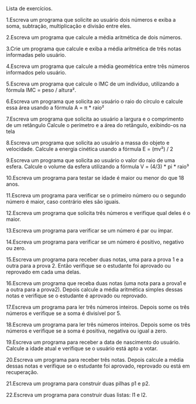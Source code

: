 Lista de exercícios.

1.Escreva um programa que solicite ao usuário dois números e exiba a soma, subtração, multiplicação e divisão entre eles.

2.Escreva um programa que calcule a média aritmética de dois números.

3.Crie um programa que calcule e exiba a média aritmética de três notas informadas pelo usuário.

4.Escreva um programa que calcule a média geométrica entre três números informados pelo usuário.

5.Escreva um programa que calcule o IMC de um indivíduo, utilizando a fórmula IMC = peso / altura².

6.Escreva um programa que solicita ao usuário o raio do círculo e calcule essa área usando a fórmula A = π * raio²

7.Escreva um programa que solicita ao usuário a largura e o comprimento de um retângulo
Calcule o perímetro e a área do retângulo, exibindo-os na tela

8.Escreva um programa que solicita ao usuário a massa do objeto e velocidade. Calcule a energia cinética usando a fórmula
E = (mv²) / 2

9.Escreva um programa que solicita ao usuário o valor do raio de uma esfera. Calcule o volume da esfera utilizando a fórmula
V = (4/3) * pi * raio³

10.Escreva um programa para testar se idade é maior ou menor do que 18 anos.

11.Escreva um programa para verificar se o primeiro número ou o segundo número é maior, caso contrário eles são iguais.

12.Escreva um programa que solicita três números e verifique qual deles é o maior.

13.Escreva um programa para verificar se um número é par ou ímpar.

14.Escreva um programa para verificar se um número é positivo, negativo ou zero.

15.Escreva um programa para receber duas notas, uma para a prova 1 e a outra para a prova 2. Então verifique se o estudante 
foi aprovado ou reprovado em cada uma delas.

16.Escreva um programa que receba duas notas (uma nota para a prova1 e a outra para a prova2). Depois calcule a média aritmética
simples dessas notas e verifique se o estudante é aprovado ou reprovado.

17.Escreva um programa para ler três números inteiros. Depois some os três números e verifique se a soma é divisível por 5.

18.Escreva um programa para ler três números inteiros. Depois some os três números e verifique se a soma é positiva, negativa ou
igual a zero.

19.Escreva um programa para receber a data de nascimento do usuário. Calcule a idade atual e verifique se o usuário está apto a
votar.

20.Escreva um programa para receber três notas. Depois calcule a média dessas notas e verifique se o estudante foi aprovado, 
reprovado ou está em recuperação.

21.Escreva um programa para construir duas pilhas p1 e p2.

22.Escreva um programa para construir duas listas: l1 e l2.
